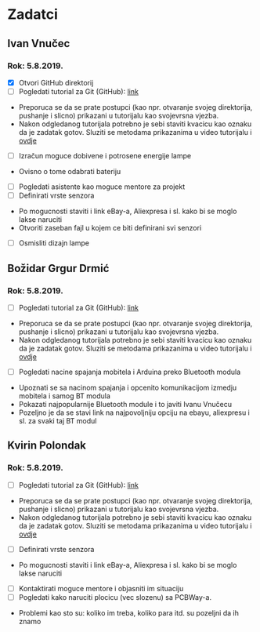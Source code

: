 # Zadatci

## Ivan Vnučec
### Rok: 5.8.2019.
- [x] Otvori GitHub direktorij
- [ ] Pogledati tutorial za Git (GitHub): [link](https://www.youtube.com/playlist?list=PLRqwX-V7Uu6ZF9C0YMKuns9sLDzK6zoiV)
 - Preporuca se da se prate postupci (kao npr. otvaranje svojeg direktorija, pushanje i slicno) prikazani u tutorijalu kao svojevrsna vjezba.
 - Nakon odgledanog tutorijala potrebno je sebi staviti kvacicu kao oznaku da je zadatak gotov. Sluziti se metodama prikazanima u video tutorijalu i [ovdje](https://help.github.com/en/articles/basic-writing-and-formatting-syntax#headings)
- [ ] Izračun moguce dobivene i potrosene energije lampe
 - Ovisno o tome odabrati bateriju
- [ ] Pogledati asistente kao moguce mentore za projekt
- [ ] Definirati vrste senzora
 - Po mogucnosti staviti i link eBay-a, Aliexpresa i sl. kako bi se moglo lakse naruciti
 - Otvoriti zaseban fajl u kojem ce biti definirani svi senzori
- [ ] Osmisliti dizajn lampe

## Božidar Grgur Drmić
### Rok: 5.8.2019.
- [ ] Pogledati tutorial za Git (GitHub): [link](https://www.youtube.com/playlist?list=PLRqwX-V7Uu6ZF9C0YMKuns9sLDzK6zoiV)
 - Preporuca se da se prate postupci (kao npr. otvaranje svojeg direktorija, pushanje i slicno) prikazani u tutorijalu kao svojevrsna vjezba.
 - Nakon odgledanog tutorijala potrebno je sebi staviti kvacicu kao oznaku da je zadatak gotov. Sluziti se metodama prikazanima u video tutorijalu i [ovdje](https://help.github.com/en/articles/basic-writing-and-formatting-syntax#headings)
- [ ] Pogledati nacine spajanja mobitela i Arduina preko Bluetooth modula
 - Upoznati se sa nacinom spajanja i opcenito komunikacijom izmedju mobitela i samog BT modula
 - Pokazati najpopularnije Bluetooth module i to javiti Ivanu Vnučecu
 - Pozeljno je da se stavi link na najpovoljniju opciju na ebayu, aliexpresu i sl. za svaki taj BT modul
 
## Kvirin Polondak
### Rok: 5.8.2019.
- [ ] Pogledati tutorial za Git (GitHub): [link](https://www.youtube.com/playlist?list=PLRqwX-V7Uu6ZF9C0YMKuns9sLDzK6zoiV)
 - Preporuca se da se prate postupci (kao npr. otvaranje svojeg direktorija, pushanje i slicno) prikazani u tutorijalu kao svojevrsna vjezba.
 - Nakon odgledanog tutorijala potrebno je sebi staviti kvacicu kao oznaku da je zadatak gotov. Sluziti se metodama prikazanima u video tutorijalu i [ovdje](https://help.github.com/en/articles/basic-writing-and-formatting-syntax#headings)
- [ ] Definirati vrste senzora
 - Po mogucnosti staviti i link eBay-a, Aliexpresa i sl. kako bi se moglo lakse naruciti
- [ ] Kontaktirati moguce mentore i objasniti im situaciju
- [ ] Pogledati kako naruciti plocicu (vec slozenu) sa PCBWay-a.
 - Problemi kao sto su: koliko im treba, koliko para itd. su pozeljni da ih znamo
